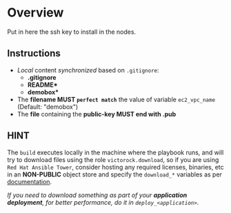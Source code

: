 # Overview
Put in here the ssh key to install in the nodes.  

## Instructions

- *Local* content _synchronized_ based on `.gitignore`:
  - **.gitignore**
  - **README\***
  - **demobox\***
- The **filename MUST `perfect match`** the value of variable `ec2_vpc_name` (Default: "demobox")  
- The **file** containing the **public-key MUST end with .pub**

## HINT

The `build` executes locally in the machine where the playbook runs, and will try to download files using the role `victorock.download`, so if you are using `Red Hat Ansible Tower`, consider hosting any required licenses, binaries, etc in an **NON-PUBLIC** object store and specify the `download_*` variables as per [documentation](https://galaxy.com/victorock/download).

_If you need to download something as part of your **application deployment**, for better performance, do it in `deploy_<application>`._